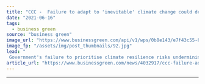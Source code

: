 ```yaml
---
title: "CCC -  Failure to adapt to 'inevitable' climate change could derail net zero transition"
date: "2021-06-16"
tags: 
  - business green
source: "business green"
image_url: "https://www.businessgreen.com/api/v1/wps/0b8e143/e7f43c55-8780-473e-a5bb-b00d416ca7b8/2/iStock-1302130036-flooding-uk-185x114.jpg"
image_fp: "/assets/img/post_thumbnails/92.jpg"
lead: "
 Government's failure to prioritise climate resilience risks undermining UK's ability to meet net zero and biodiversity goals, CCC warns ..."
article_url: "https://www.businessgreen.com/news/4032917/ccc-failure-adapt-inevitable-climate-change-derail-net-zero-transition"
---
```


---

